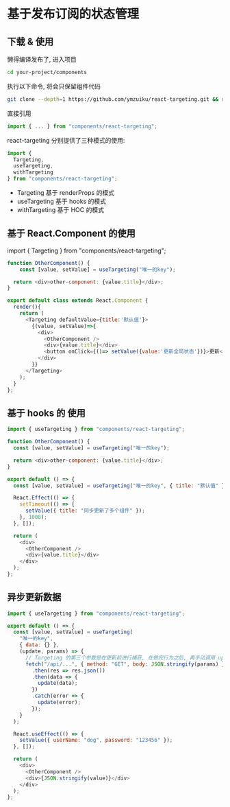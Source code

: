 # 基于发布订阅的状态管理

## 下载 & 使用

懒得编译发布了, 进入项目

```sh
cd your-project/components
```

执行以下命令, 将会只保留组件代码

```sh
git clone --depth=1 https://github.com/ymzuiku/react-targeting.git && rm -rf react-targeting/.git react-targeting/.gitignore
```

直接引用

```js
import { ... } from "components/react-targeting";
```

react-targeting 分别提供了三种模式的使用:

```js
import {
  Targeting,
  useTargeting,
  withTargeting
} from "components/react-targeting";
```

- Targeting 基于 renderProps 的模式
- useTargeting 基于 hooks 的模式
- withTargeting 基于 HOC 的模式

## 基于 React.Component 的使用

import { Targeting } from "components/react-targeting";

```js
function OtherComponent() {
    const [value, setValue] = useTargeting("唯一的key");

  return <div>other-component: {value.title}</div>;
}

export default class extends React.Component {
  render(){
    return (
      <Targeting defaultValue={title:'默认值'}>
        {(value, setValue)=>{
          <div>
            <OtherComponent />
            <div>{value.title}</div>
            <button onClick={()=> setValue({value:'更新全局状态'})}>更新</button>
          </div>
        }}
      </Targeting>
    );
  }
};
```

## 基于 hooks 的 使用

```js
import { useTargeting } from "components/react-targeting";

function OtherComponent() {
  const [value, setValue] = useTargeting("唯一的key");

  return <div>other-component: {value.title}</div>;
}

export default () => {
  const [value, setValue] = useTargeting("唯一的key", { title: "默认值" });

  React.Effect(() => {
    setTimeout(() => {
      setValue({ title: "同步更新了多个组件" });
    }, 1000);
  }, []);

  return (
    <div>
      <OtherComponent />
      <div>{value.title}</div>
    </div>
  );
};
```

## 异步更新数据

```js
import { useTargeting } from "components/react-targeting";

export default () => {
  const [value, setValue] = useTargeting(
    "唯一的key",
    { data: {} },
    (update, params) => {
      // Targeting 的第三个参数是在更新前进行捕获, 在做完行为之后, 再手动调用 update 进行更新, 这样可以处理异步或其他操作
      fetch("/api/...", { method: "GET", body: JSON.stringify(params) })
        .then(res => res.json())
        .then(data => {
          update(data);
        })
        .catch(error => {
          update(error);
        });
    }
  );

  React.useEffect(() => {
    setValue({ userName: "dog", password: "123456" });
  }, []);

  return (
    <div>
      <OtherComponent />
      <div>{JSON.stringify(value)}</div>
    </div>
  );
};
```
